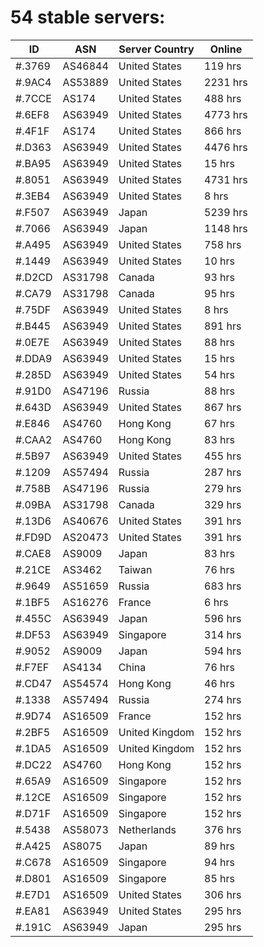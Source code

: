 # 54 stable servers:

| ID | ASN | Server Country | Online |
| ------ | ------ | ------ | ------ |
| #.3769 | AS46844 | United States | 119 hrs |
| #.9AC4 | AS53889 | United States | 2231 hrs |
| #.7CCE | AS174 | United States | 488 hrs |
| #.6EF8 | AS63949 | United States | 4773 hrs |
| #.4F1F | AS174 | United States | 866 hrs |
| #.D363 | AS63949 | United States | 4476 hrs |
| #.BA95 | AS63949 | United States | 15 hrs |
| #.8051 | AS63949 | United States | 4731 hrs |
| #.3EB4 | AS63949 | United States | 8 hrs |
| #.F507 | AS63949 | Japan | 5239 hrs |
| #.7066 | AS63949 | Japan | 1148 hrs |
| #.A495 | AS63949 | United States | 758 hrs |
| #.1449 | AS63949 | United States | 10 hrs |
| #.D2CD | AS31798 | Canada | 93 hrs |
| #.CA79 | AS31798 | Canada | 95 hrs |
| #.75DF | AS63949 | United States | 8 hrs |
| #.B445 | AS63949 | United States | 891 hrs |
| #.0E7E | AS63949 | United States | 88 hrs |
| #.DDA9 | AS63949 | United States | 15 hrs |
| #.285D | AS63949 | United States | 54 hrs |
| #.91D0 | AS47196 | Russia | 88 hrs |
| #.643D | AS63949 | United States | 867 hrs |
| #.E846 | AS4760 | Hong Kong | 67 hrs |
| #.CAA2 | AS4760 | Hong Kong | 83 hrs |
| #.5B97 | AS63949 | United States | 455 hrs |
| #.1209 | AS57494 | Russia | 287 hrs |
| #.758B | AS47196 | Russia | 279 hrs |
| #.09BA | AS31798 | Canada | 329 hrs |
| #.13D6 | AS40676 | United States | 391 hrs |
| #.FD9D | AS20473 | United States | 391 hrs |
| #.CAE8 | AS9009 | Japan | 83 hrs |
| #.21CE | AS3462 | Taiwan | 76 hrs |
| #.9649 | AS51659 | Russia | 683 hrs |
| #.1BF5 | AS16276 | France | 6 hrs |
| #.455C | AS63949 | Japan | 596 hrs |
| #.DF53 | AS63949 | Singapore | 314 hrs |
| #.9052 | AS9009 | Japan | 594 hrs |
| #.F7EF | AS4134 | China | 76 hrs |
| #.CD47 | AS54574 | Hong Kong | 46 hrs |
| #.1338 | AS57494 | Russia | 274 hrs |
| #.9D74 | AS16509 | France | 152 hrs |
| #.2BF5 | AS16509 | United Kingdom | 152 hrs |
| #.1DA5 | AS16509 | United Kingdom | 152 hrs |
| #.DC22 | AS4760 | Hong Kong | 152 hrs |
| #.65A9 | AS16509 | Singapore | 152 hrs |
| #.12CE | AS16509 | Singapore | 152 hrs |
| #.D71F | AS16509 | Singapore | 152 hrs |
| #.5438 | AS58073 | Netherlands | 376 hrs |
| #.A425 | AS8075 | Japan | 89 hrs |
| #.C678 | AS16509 | Singapore | 94 hrs |
| #.D801 | AS16509 | Singapore | 85 hrs |
| #.E7D1 | AS16509 | United States | 306 hrs |
| #.EA81 | AS63949 | United States | 295 hrs |
| #.191C | AS63949 | Japan | 295 hrs |


